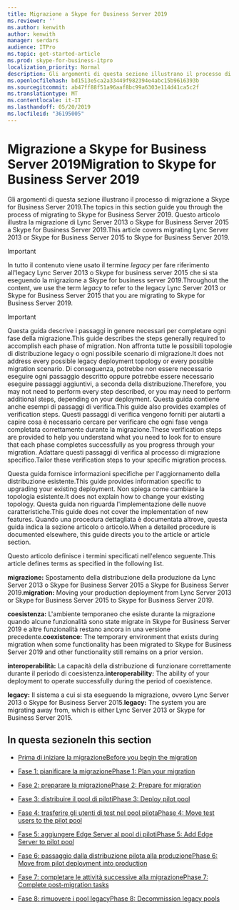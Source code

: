 ```yaml
---
title: Migrazione a Skype for Business Server 2019
ms.reviewer: ''
ms.author: kenwith
author: kenwith
manager: serdars
audience: ITPro
ms.topic: get-started-article
ms.prod: skype-for-business-itpro
localization_priority: Normal
description: Gli argomenti di questa sezione illustrano il processo di migrazione a Skype for Business Server 2019.
ms.openlocfilehash: bd1513e5ca2a33449f982394e4abc15b9616393b
ms.sourcegitcommit: ab47ff88f51a96aaf8bc99a6303e114d41ca5c2f
ms.translationtype: MT
ms.contentlocale: it-IT
ms.lasthandoff: 05/20/2019
ms.locfileid: "36195005"
---
```

# <a name="migration-to-skype-for-business-server-2019"></a><span data-ttu-id="a9dc7-103">Migrazione a Skype for Business Server 2019</span><span class="sxs-lookup"><span data-stu-id="a9dc7-103">Migration to Skype for Business Server 2019</span></span>

<span data-ttu-id="a9dc7-104">Gli argomenti di questa sezione illustrano il processo di migrazione a Skype for Business Server 2019.</span><span class="sxs-lookup"><span data-stu-id="a9dc7-104">The topics in this section guide you through the process of migrating to Skype for Business Server 2019.</span></span> <span data-ttu-id="a9dc7-105">Questo articolo illustra la migrazione di Lync Server 2013 o Skype for Business Server 2015 a Skype for Business Server 2019.</span><span class="sxs-lookup"><span data-stu-id="a9dc7-105">This article covers migrating Lync Server 2013 or Skype for Business Server 2015 to Skype for Business Server 2019.</span></span>

> [!IMPORTANT]
> <span data-ttu-id="a9dc7-106">In tutto il contenuto viene usato il termine *legacy* per fare riferimento all'legacy Lync Server 2013 o Skype for business server 2015 che si sta eseguendo la migrazione a Skype for business server 2019.</span><span class="sxs-lookup"><span data-stu-id="a9dc7-106">Throughout the content, we use the term *legacy* to refer to the legacy Lync Server 2013 or Skype for Business Server 2015 that you are migrating to Skype for Business Server 2019.</span></span>
  
> [!IMPORTANT]
> <span data-ttu-id="a9dc7-107">Questa guida descrive i passaggi in genere necessari per completare ogni fase della migrazione.</span><span class="sxs-lookup"><span data-stu-id="a9dc7-107">This guide describes the steps generally required to accomplish each phase of migration.</span></span> <span data-ttu-id="a9dc7-108">Non affronta tutte le possibili topologie di distribuzione legacy o ogni possibile scenario di migrazione.</span><span class="sxs-lookup"><span data-stu-id="a9dc7-108">It does not address every possible legacy deployment topology or every possible migration scenario.</span></span> <span data-ttu-id="a9dc7-109">Di conseguenza, potrebbe non essere necessario eseguire ogni passaggio descritto oppure potrebbe essere necessario eseguire passaggi aggiuntivi, a seconda della distribuzione.</span><span class="sxs-lookup"><span data-stu-id="a9dc7-109">Therefore, you may not need to perform every step described, or you may need to perform additional steps, depending on your deployment.</span></span> <span data-ttu-id="a9dc7-110">Questa guida contiene anche esempi di passaggi di verifica.</span><span class="sxs-lookup"><span data-stu-id="a9dc7-110">This guide also provides examples of verification steps.</span></span> <span data-ttu-id="a9dc7-111">Questi passaggi di verifica vengono forniti per aiutarti a capire cosa è necessario cercare per verificare che ogni fase venga completata correttamente durante la migrazione.</span><span class="sxs-lookup"><span data-stu-id="a9dc7-111">These verification steps are provided to help you understand what you need to look for to ensure that each phase completes successfully as you progress through your migration.</span></span> <span data-ttu-id="a9dc7-112">Adattare questi passaggi di verifica al processo di migrazione specifico.</span><span class="sxs-lookup"><span data-stu-id="a9dc7-112">Tailor these verification steps to your specific migration process.</span></span> 
  
<span data-ttu-id="a9dc7-113">Questa guida fornisce informazioni specifiche per l'aggiornamento della distribuzione esistente.</span><span class="sxs-lookup"><span data-stu-id="a9dc7-113">This guide provides information specific to upgrading your existing deployment.</span></span> <span data-ttu-id="a9dc7-114">Non spiega come cambiare la topologia esistente.</span><span class="sxs-lookup"><span data-stu-id="a9dc7-114">It does not explain how to change your existing topology.</span></span> <span data-ttu-id="a9dc7-115">Questa guida non riguarda l'implementazione delle nuove caratteristiche.</span><span class="sxs-lookup"><span data-stu-id="a9dc7-115">This guide does not cover the implementation of new features.</span></span> <span data-ttu-id="a9dc7-116">Quando una procedura dettagliata è documentata altrove, questa guida indica la sezione articolo o articolo.</span><span class="sxs-lookup"><span data-stu-id="a9dc7-116">When a detailed procedure is documented elsewhere, this guide directs you to the article or article section.</span></span> 
  
<span data-ttu-id="a9dc7-117">Questo articolo definisce i termini specificati nell'elenco seguente.</span><span class="sxs-lookup"><span data-stu-id="a9dc7-117">This article defines terms as specified in the following list.</span></span>
  
<span data-ttu-id="a9dc7-118">**migrazione:** Spostamento della distribuzione della produzione da Lync Server 2013 o Skype for Business Server 2015 a Skype for Business Server 2019.</span><span class="sxs-lookup"><span data-stu-id="a9dc7-118">**migration:** Moving your production deployment from Lync Server 2013 or Skype for Business Server 2015 to Skype for Business Server 2019.</span></span>
    
<span data-ttu-id="a9dc7-119">**coesistenza:** L'ambiente temporaneo che esiste durante la migrazione quando alcune funzionalità sono state migrate in Skype for Business Server 2019 e altre funzionalità restano ancora in una versione precedente.</span><span class="sxs-lookup"><span data-stu-id="a9dc7-119">**coexistence:** The temporary environment that exists during migration when some functionality has been migrated to Skype for Business Server 2019 and other functionality still remains on a prior version.</span></span>
    
<span data-ttu-id="a9dc7-120">**interoperabilità:** La capacità della distribuzione di funzionare correttamente durante il periodo di coesistenza.</span><span class="sxs-lookup"><span data-stu-id="a9dc7-120">**interoperability:** The ability of your deployment to operate successfully during the period of coexistence.</span></span>

<span data-ttu-id="a9dc7-121">**legacy:** Il sistema a cui si sta eseguendo la migrazione, ovvero Lync Server 2013 o Skype for Business Server 2015.</span><span class="sxs-lookup"><span data-stu-id="a9dc7-121">**legacy:** The system you are migrating away from, which is either Lync Server 2013 or Skype for Business Server 2015.</span></span>
    
## <a name="in-this-section"></a><span data-ttu-id="a9dc7-122">In questa sezione</span><span class="sxs-lookup"><span data-stu-id="a9dc7-122">In this section</span></span>

- [<span data-ttu-id="a9dc7-123">Prima di iniziare la migrazione</span><span class="sxs-lookup"><span data-stu-id="a9dc7-123">Before you begin the migration</span></span>](before-you-begin-the-migration.md)
    
- [<span data-ttu-id="a9dc7-124">Fase 1: pianificare la migrazione</span><span class="sxs-lookup"><span data-stu-id="a9dc7-124">Phase 1: Plan your migration</span></span>](phase-1-plan-your-migration.md)
    
- [<span data-ttu-id="a9dc7-125">Fase 2: preparare la migrazione</span><span class="sxs-lookup"><span data-stu-id="a9dc7-125">Phase 2: Prepare for migration</span></span>](phase-2-prepare-for-migration.md)
    
- [<span data-ttu-id="a9dc7-126">Fase 3: distribuire il pool di piloti</span><span class="sxs-lookup"><span data-stu-id="a9dc7-126">Phase 3: Deploy pilot pool</span></span>](phase-3-deploy-pilot-pool.md)
    
- [<span data-ttu-id="a9dc7-127">Fase 4: trasferire gli utenti di test nel pool pilota</span><span class="sxs-lookup"><span data-stu-id="a9dc7-127">Phase 4: Move test users to the pilot pool</span></span>](phase-4-move-test-users-to-the-pilot-pool.md)
    
- [<span data-ttu-id="a9dc7-128">Fase 5: aggiungere Edge Server al pool di piloti</span><span class="sxs-lookup"><span data-stu-id="a9dc7-128">Phase 5: Add Edge Server to pilot pool</span></span>](phase-5-add-edge-server-to-pilot-pool.md)
    
- [<span data-ttu-id="a9dc7-129">Fase 6: passaggio dalla distribuzione pilota alla produzione</span><span class="sxs-lookup"><span data-stu-id="a9dc7-129">Phase 6: Move from pilot deployment into production</span></span>](phase-6-move-from-pilot-deployment-into-production.md)
    
- [<span data-ttu-id="a9dc7-130">Fase 7: completare le attività successive alla migrazione</span><span class="sxs-lookup"><span data-stu-id="a9dc7-130">Phase 7: Complete post-migration tasks</span></span>](phase-7-complete-post-migration-tasks.md)
    
- [<span data-ttu-id="a9dc7-131">Fase 8: rimuovere i pool legacy</span><span class="sxs-lookup"><span data-stu-id="a9dc7-131">Phase 8: Decommission legacy pools</span></span>](phase-8-decommission-legacy-pools.md)
    

